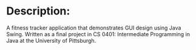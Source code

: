 <h1>Description:</h1>

A fitness tracker application that demonstrates GUI design using Java Swing. Written as a final project in CS 0401: Intermediate Programming in Java at the University of Pittsburgh. 
